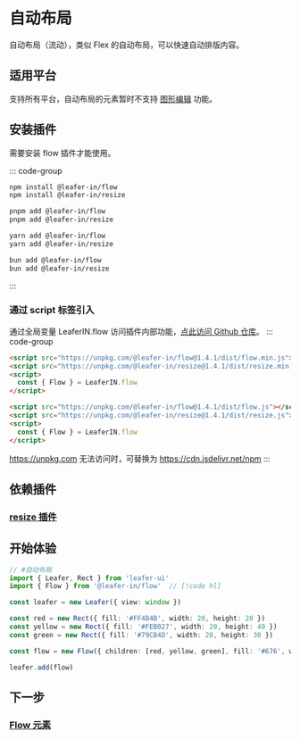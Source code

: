 <script setup>
import Case from '/component/Case.vue'
</script>

# 自动布局

自动布局（流动），类似 Flex 的自动布局，可以快速自动排版内容。

<case name="Flow" count=6 height=160 editor=false></case>

## 适用平台

支持所有平台，自动布局的元素暂时不支持 [图形编辑](/plugin/in/editor/index.md) 功能。

## 安装插件

需要安装 flow 插件才能使用。

::: code-group

```sh [npm]
npm install @leafer-in/flow
npm install @leafer-in/resize
```

```sh [pnpm]
pnpm add @leafer-in/flow
pnpm add @leafer-in/resize
```

```sh [yarn]
yarn add @leafer-in/flow
yarn add @leafer-in/resize
```

```sh [bun]
bun add @leafer-in/flow
bun add @leafer-in/resize
```

:::

### 通过 script 标签引入

通过全局变量 LeaferIN.flow 访问插件内部功能，[点此访问 Github 仓库](https://github.com/leaferjs/leafer-in/tree/main/packages/flow)。
::: code-group

```html [flow.min]
<script src="https://unpkg.com/@leafer-in/flow@1.4.1/dist/flow.min.js"></script>
<script src="https://unpkg.com/@leafer-in/resize@1.4.1/dist/resize.min.js"></script>
<script>
  const { Flow } = LeaferIN.flow
</script>
```

```html [flow]
<script src="https://unpkg.com/@leafer-in/flow@1.4.1/dist/flow.js"></script>
<script src="https://unpkg.com/@leafer-in/resize@1.4.1/dist/resize.js"></script>
<script>
  const { Flow } = LeaferIN.flow
</script>
```

https://unpkg.com 无法访问时，可替换为 https://cdn.jsdelivr.net/npm
:::

## 依赖插件

### [resize 插件](/plugin/in/resize/index.md)

## 开始体验

<case name="Flow" count=1 height=160 editor=false></case>

```ts
// #自动布局
import { Leafer, Rect } from 'leafer-ui'
import { Flow } from '@leafer-in/flow'  // [!code hl] 

const leafer = new Leafer({ view: window })

const red = new Rect({ fill: '#FF4B4B', width: 20, height: 20 })
const yellow = new Rect({ fill: '#FEB027', width: 20, height: 40 })
const green = new Rect({ fill: '#79CB4D', width: 20, height: 30 })

const flow = new Flow({ children: [red, yellow, green], fill: '#676', width: 100, height: 100 }) // [!code hl] 

leafer.add(flow)
```

## 下一步

### [Flow 元素](./Flow.md)
